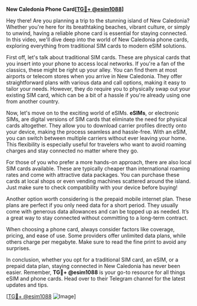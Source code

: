 **New Caledonia Phone Card[[TG💪+ @esim1088](https://t.me/s/esim1088)]**

Hey there! Are you planning a trip to the stunning island of New Caledonia? Whether you're here for its breathtaking beaches, vibrant culture, or simply to unwind, having a reliable phone card is essential for staying connected. In this video, we'll dive deep into the world of New Caledonia phone cards, exploring everything from traditional SIM cards to modern eSIM solutions.

First off, let's talk about traditional SIM cards. These are physical cards that you insert into your phone to access local networks. If you're a fan of the classics, these might be right up your alley. You can find them at most airports or telecom stores when you arrive in New Caledonia. They offer straightforward plans with various data and call options, making it easy to tailor your needs. However, they do require you to physically swap out your existing SIM card, which can be a bit of a hassle if you're already using one from another country.

Now, let's move on to the exciting world of eSIMs. **eSIMs**, or electronic SIMs, are digital versions of SIM cards that eliminate the need for physical cards altogether. They allow you to download carrier profiles directly onto your device, making the process seamless and hassle-free. With an eSIM, you can switch between multiple carriers without ever leaving your home. This flexibility is especially useful for travelers who want to avoid roaming charges and stay connected no matter where they go.

For those of you who prefer a more hands-on approach, there are also local SIM cards available. These are typically cheaper than international roaming rates and come with attractive data packages. You can purchase these cards at local shops or even vending machines scattered around the island. Just make sure to check compatibility with your device before buying!

Another option worth considering is the prepaid mobile internet plan. These plans are perfect if you only need data for a short period. They usually come with generous data allowances and can be topped up as needed. It’s a great way to stay connected without committing to a long-term contract.

When choosing a phone card, always consider factors like coverage, pricing, and ease of use. Some providers offer unlimited data plans, while others charge per megabyte. Make sure to read the fine print to avoid any surprises.

In conclusion, whether you opt for a traditional SIM card, an eSIM, or a prepaid data plan, staying connected in New Caledonia has never been easier. Remember, **TG💪+ @esim1088** is your go-to resource for all things eSIM and phone cards. Head over to their Telegram channel for the latest updates and tips.

[[TG💪+ @esim1088](https://t.me/s/esim1088) ![Image](https://i.postimg.cc/Y0z9fWf4/image.png)]